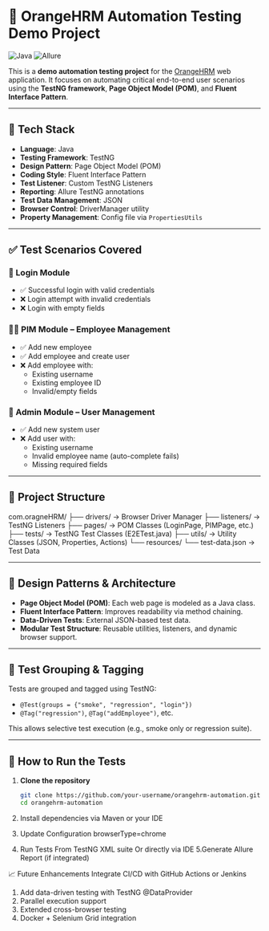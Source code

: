 # 🧪 OrangeHRM Automation Testing Demo Project
![Java](https://img.shields.io/badge/Language-Java-blue)
![Allure](https://img.shields.io/badge/Reporting-Allure-purple)

This is a **demo automation testing project** for the [OrangeHRM](https://www.orangehrm.com/) web application. It focuses on automating critical end-to-end user scenarios using the **TestNG framework**, **Page Object Model (POM)**, and **Fluent Interface Pattern**.

---

## 🔧 Tech Stack

- **Language**: Java  
- **Testing Framework**: TestNG  
- **Design Pattern**: Page Object Model (POM)  
- **Coding Style**: Fluent Interface Pattern  
- **Test Listener**: Custom TestNG Listeners  
- **Reporting**: Allure TestNG annotations  
- **Test Data Management**: JSON  
- **Browser Control**: DriverManager utility  
- **Property Management**: Config file via `PropertiesUtils`

---

## ✅ Test Scenarios Covered

### 🔐 Login Module
- ✅ Successful login with valid credentials  
- ❌ Login attempt with invalid credentials  
- ❌ Login with empty fields

### 👨‍💼 PIM Module – Employee Management
- ✅ Add new employee  
- ✅ Add employee and create user  
- ❌ Add employee with:
  - Existing username  
  - Existing employee ID  
  - Invalid/empty fields  

### 👤 Admin Module – User Management
- ✅ Add new system user  
- ❌ Add user with:
  - Existing username  
  - Invalid employee name (auto-complete fails)  
  - Missing required fields

---

## 📁 Project Structure
  com.oragneHRM/
  ├── drivers/ → Browser Driver Manager
  ├── listeners/ → TestNG Listeners
  ├── pages/ → POM Classes (LoginPage, PIMPage, etc.)
  ├── tests/ → TestNG Test Classes (E2ETest.java)
  ├── utils/ → Utility Classes (JSON, Properties, Actions)
  └── resources/
  └── test-data.json → Test Data

---

## 🔄 Design Patterns & Architecture

- **Page Object Model (POM)**: Each web page is modeled as a Java class.
- **Fluent Interface Pattern**: Improves readability via method chaining.
- **Data-Driven Tests**: External JSON-based test data.
- **Modular Test Structure**: Reusable utilities, listeners, and dynamic browser support.

---

## 📌 Test Grouping & Tagging

Tests are grouped and tagged using TestNG:
- `@Test(groups = {"smoke", "regression", "login"})`
- `@Tag("regression")`, `@Tag("addEmployee")`, etc.

This allows selective test execution (e.g., smoke only or regression suite).

---

## 🚀 How to Run the Tests

1. **Clone the repository**
   ```bash
   git clone https://github.com/your-username/orangehrm-automation.git
   cd orangehrm-automation
2. Install dependencies via Maven or your IDE

3. Update Configuration
    browserType=chrome

4. Run Tests
    From TestNG XML suite
    Or directly via IDE
5.Generate Allure Report (if integrated)

📈 Future Enhancements
  Integrate CI/CD with GitHub Actions or Jenkins
  1. Add data-driven testing with TestNG @DataProvider
  2. Parallel execution support
  3. Extended cross-browser testing
  4. Docker + Selenium Grid integration


